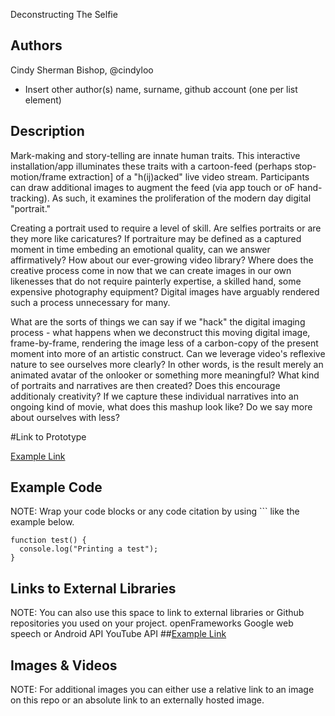 
Deconstructing The Selfie

## Authors
Cindy Sherman Bishop, @cindyloo
- Insert other author(s) name, surname, github account (one per list element)

## Description
Mark-making and story-telling are innate human traits.  This interactive installation/app illuminates these traits with a cartoon-feed (perhaps stop-motion/frame extraction] of a "h(ij)acked" live video stream.  Participants can draw additional images to augment the feed (via app touch or oF hand-tracking). As such, it examines the proliferation of the modern day digital "portrait."

Creating a portrait used to require a level of skill.  Are selfies portraits or are they more like caricatures?  If portraiture may be defined as a captured moment in time embeding an emotional quality, can we answer affirmatively?  How about our ever-growing video library? Where does the creative process come in now that we can create images in our own likenesses that do not require painterly expertise, a skilled hand, some expensive photography equipment?   Digital images
have arguably rendered such a process unnecessary for many.  

What are the sorts of things we can say if we "hack" the digital imaging process - what happens when we deconstruct this moving digital image, frame-by-frame, rendering the image less of a carbon-copy of
the present moment into more of an artistic construct.  Can we leverage video's reflexive nature to see ourselves more clearly? In other words, is the result merely an animated avatar of the onlooker or something more meaningful? What kind of portraits and narratives are then created?  Does this encourage additionaly creativity?  If we capture these individual narratives into an ongoing kind of movie, what does this mashup look like? Do we say more about ourselves with less?

#Link to Prototype


[Example Link](http://www.google.com "Example Link")

## Example Code
NOTE: Wrap your code blocks or any code citation by using ``` like the example below.
```
function test() {
  console.log("Printing a test");
}
```
## Links to External Libraries
 NOTE: You can also use this space to link to external libraries or Github repositories you used on your project.
openFrameworks
Google web speech or Android API
YouTube API
##[Example Link](http://www.google.com "Example Link")

## Images & Videos
NOTE: For additional images you can either use a relative link to an image on this repo or an absolute link to an externally hosted image.


